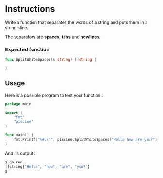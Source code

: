 # Instructions
Write a function that separates the words of a string and puts them in a string slice.

The separators are **spaces**, **tabs** and **newlines**.

### Expected function

```go
func SplitWhiteSpaces(s string) []string {

}
```

## Usage
Here is a possible program to test your function :

```go
package main

import (
	"fmt"
	"piscine"
)

func main() {
	fmt.Printf("%#v\n", piscine.SplitWhiteSpaces("Hello how are you?"))
}
```

And its output :

```bash
$ go run .
[]string{"Hello", "how", "are", "you?"}
$
```